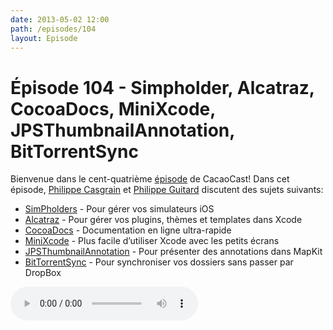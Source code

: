 ```yaml
---
date: 2013-05-02 12:00
path: /episodes/104
layout: Episode
---
```

# Épisode 104 - Simpholder, Alcatraz, CocoaDocs, MiniXcode, JPSThumbnailAnnotation, BitTorrentSync
<p>Bienvenue dans le cent-quatrième <a href="https://archive.org/download/cacaocast/cacaocast_104.mp3" title="CacaoCast Episode 104">épisode</a> de CacaoCast! Dans cet épisode, <a href="http://www.twitter.com/philippec" title="Philippe Casgrain sur Twitter">Philippe Casgrain</a> et <a href="http://www.twitter.com/philippeguitard" title="Philippe Guitard sur Twitter">Philippe Guitard</a> discutent des sujets suivants:</p>
<ul><li><a href="http://simpholders.com" title="SimPholders">SimPholders</a> - Pour gérer vos simulateurs iOS</li>
<li><a href="http://mneorr.github.io/Alcatraz/" title="Alcatraz">Alcatraz</a> - Pour gérer vos plugins, thèmes et templates dans Xcode</li>
<li><a href="http://cocoadocs.org" title="CocoaDocs">CocoaDocs</a> - Documentation en ligne ultra-rapide</li>
<li><a href="https://github.com/omz/MiniXcode" title="MiniXcode">MiniXcode</a> - Plus facile d’utiliser Xcode avec les petits écrans</li>
<li><a href="http://www.jpsim.com/JPSThumbnailAnnotation/" title="JPSThumbnailAnnotation">JPSThumbnailAnnotation</a> - Pour présenter des annotations dans MapKit</li>
<li><a href="http://labs.bittorrent.com/experiments/sync.html" title="BitTorrentSync">BitTorrentSync</a> - Pour synchroniser vos dossiers sans passer par DropBox</li>
</ul>
<p><audio controls><source src="https://archive.org/download/cacaocast/cacaocast_104.mp3" type="audio/mpeg"><source src="https://archive.org/download/cacaocast/cacaocast_104.mp3" type="audio/mp4">Votre navigateur ne supporte pas l'élément audio / Your browser does not support the audio element.</audio></p>
